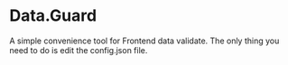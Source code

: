 # Data.Guard
A simple convenience tool for Frontend data validate. The only thing you need to do is edit the config.json file. 

